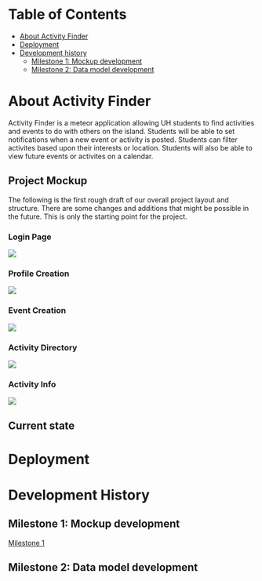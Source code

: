 # Table of Contents

* [About Activity Finder](#about-activityfinder)
* [Deployment](#deployment)
* [Development history](#development-history)
  * [Milestone 1: Mockup development](#milestone-1-mockup-development)
  * [Milestone 2: Data model development](#milestone-2-data-model-development)
  
# About Activity Finder
Activity Finder is a meteor application allowing UH students to find activities and events to do with others on the island. Students will be able to set notifications when a new event or activity is posted. Students can filter activites based upon their interests or location. Students will also be able to view future events or activites on a calendar.

## Project Mockup
The following is the first rough draft of our overall project layout and structure. There are some changes and additions that might be possible in the future. This is only the starting point for the project.

### Login Page
![](images/LoginPage.jpg)

### Profile Creation
![](images/ProfileCreatePage.jpg)

### Event Creation
![](images/EventCreate.jpg)

### Activity Directory
![](images/ActivityDirectory.jpg)

### Activity Info
![](images/ActivityPage.jpg)

## Current state

# Deployment

# Development History

## Milestone 1: Mockup development
[Milestone 1](#https://github.com/activityfinder/activityfinder/projects/1)
## Milestone 2: Data model development 
